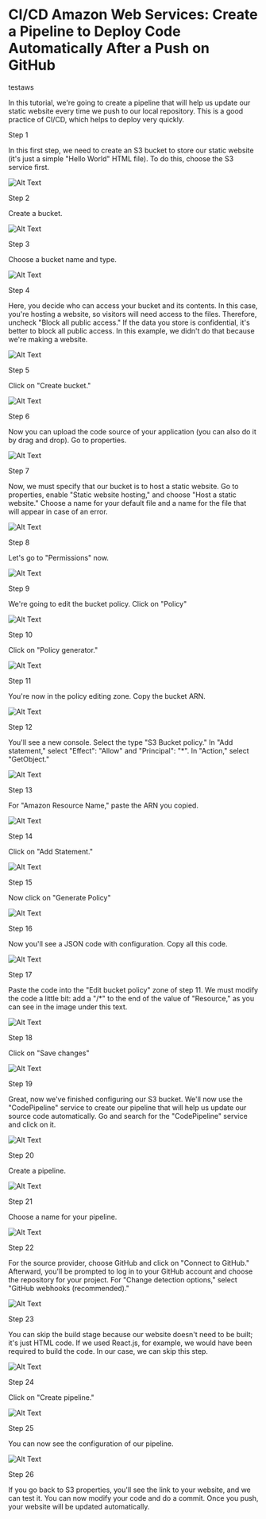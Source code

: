 # CI/CD Amazon Web Services: Create a Pipeline to Deploy Code Automatically After a Push on GitHub

testaws

In this tutorial, we're going to create a pipeline that will help us update our static website every time we push to our local repository. This is a good practice of CI/CD, which helps to deploy very quickly.

Step 1

In this first step, we need to create an S3 bucket to store our static website (it's just a simple "Hello World" HTML file). To do this, choose the S3 service first.

![Alt Text](./assets/1.png)

Step 2

Create a bucket.

![Alt Text](./assets/2.png)

Step 3

Choose a bucket name and type.

![Alt Text](./assets/3.png)

Step 4

Here, you decide who can access your bucket and its contents. In this case, you're hosting a website, so visitors will need access to the files. Therefore, uncheck "Block all public access." If the data you store is confidential, it's better to block all public access. In this example, we didn't do that because we're making a website.

![Alt Text](./assets/4.png)

Step 5

Click on "Create bucket."

![Alt Text](./assets/5.png)

Step 6

Now you can upload the code source of your application (you can also do it by drag and drop). Go to properties.

![Alt Text](./assets/6.png)

Step 7

Now, we must specify that our bucket is to host a static website. Go to properties, enable "Static website hosting," and choose "Host a static website." Choose a name for your default file and a name for the file that will appear in case of an error.

![Alt Text](./assets/7.png)

Step 8

Let's go to "Permissions" now.

![Alt Text](./assets/8.png)

Step 9

We're going to edit the bucket policy. Click on "Policy"

![Alt Text](./assets/9.png)

Step 10

Click on "Policy generator."

![Alt Text](./assets/10.png)

Step 11

You're now in the policy editing zone. Copy the bucket ARN.

![Alt Text](./assets/11.png)

Step 12

You'll see a new console. Select the type "S3 Bucket policy." In "Add statement," select "Effect": "Allow" and "Principal": "*". In "Action," select "GetObject."

![Alt Text](./assets/12.png)

Step 13

For "Amazon Resource Name," paste the ARN you copied.

![Alt Text](./assets/13.png)

Step 14

Click on "Add Statement."

![Alt Text](./assets/14.png)

Step 15

Now click on "Generate Policy"

![Alt Text](./assets/15.png)

Step 16

Now you'll see a JSON code with configuration. Copy all this code.

![Alt Text](./assets/16.png)

Step 17

Paste the code into the "Edit bucket policy" zone of step 11. We must modify the code a little bit: add a "/*" to the end of the value of "Resource," as you can see in the image under this text.

![Alt Text](./assets/17.png)

Step 18

Click on "Save changes"

![Alt Text](./assets/18.png)

Step 19

Great, now we've finished configuring our S3 bucket. We'll now use the "CodePipeline" service to create our pipeline that will help us update our source code automatically. Go and search for the "CodePipeline" service and click on it.

![Alt Text](./assets/19.png)

Step 20

Create a pipeline.

![Alt Text](./assets/20.png)

Step 21

Choose a name for your pipeline.

![Alt Text](./assets/21.png)

Step 22

For the source provider, choose GitHub and click on "Connect to GitHub." Afterward, you'll be prompted to log in to your GitHub account and choose the repository for your project. For "Change detection options," select "GitHub webhooks (recommended)."

![Alt Text](./assets/22.png)

Step 23

You can skip the build stage because our website doesn't need to be built; it's just HTML code. If we used React.js, for example, we would have been required to build the code. In our case, we can skip this step.

![Alt Text](./assets/23.png)

Step 24

Click on "Create pipeline."

![Alt Text](./assets/24.png)

Step 25

You can now see the configuration of our pipeline.

![Alt Text](./assets/25.png)

Step 26

If you go back to S3 properties, you'll see the link to your website, and we can test it. You can now modify your code and do a commit. Once you push, your website will be updated automatically.
